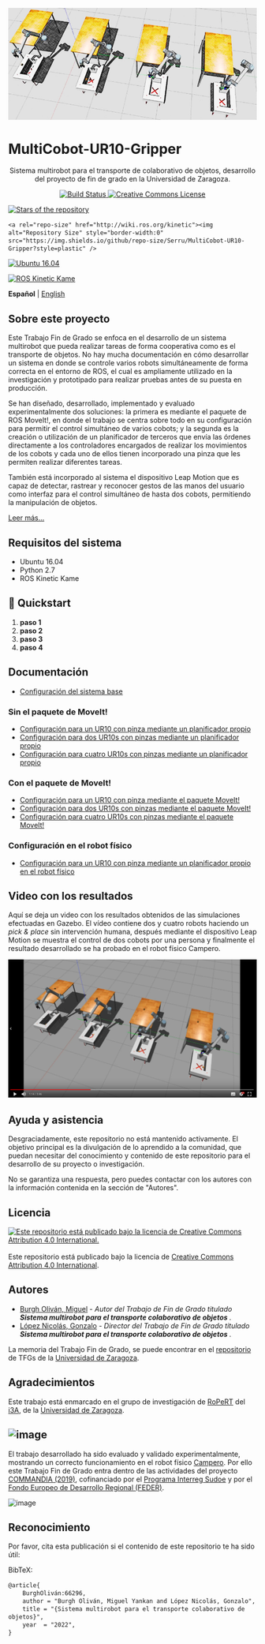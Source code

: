 <p align="center">
<img alt="MultiCobot-UR10-Gripper imagen" style="border-width:0" src="https://raw.githubusercontent.com/Serru/MultiCobot-UR10-Gripper/main/doc/imgs_md/proyect-logo.png" />
  </a>

# MultiCobot-UR10-Gripper
<p align="center">
Sistema multirobot para el transporte de colaborativo de objetos, desarrollo del proyecto de fin de grado en la Universidad de Zaragoza.</p>

<p align="center">
  <a rel="Build Status" href="https://app.travis-ci.com/github/Serru/MultiCobot-UR10-Gripper"><img alt="Build Status" style="border-width:0" src="https://img.shields.io/travis/Serru/MultiCobot-UR10-Gripper?style=plastic&logo=travisci" />
    </a>
  <a rel="license" href="http://creativecommons.org/licenses/by/4.0/"><img alt="Creative Commons License" style="border-width:0" src="https://img.shields.io/github/license/Serru/MultiCobot-UR10-Gripper?style=plastic" />
  </a>

  <a rel="stars" href=""><img alt="Stars of the repository" style="border-width:0" src="https://img.shields.io/github/stars/Serru/MultiCobot-UR10-Gripper?style=plastic" />
  </a>
  
    <a rel="repo-size" href="http://wiki.ros.org/kinetic"><img alt="Repository Size" style="border-width:0" src="https://img.shields.io/github/repo-size/Serru/MultiCobot-UR10-Gripper?style=plastic" />
  </a>

  <a rel="ubuntu16.04" href="https://releases.ubuntu.com/16.04/"><img alt="Ubuntu 16.04" style="border-width:0" src="https://img.shields.io/badge/OS-ubuntu%2016.04-important?style=plastic&logo=ubuntu" />
  </a>

  <a rel="ros" href="http://wiki.ros.org/kinetic"><img alt="ROS Kinetic Kame" style="border-width:0" src="https://img.shields.io/badge/ROS-Kinetic%20Kame-important?style=plastic&logo=ros" />
  </a>  
</p>

**Español** | [English](https://github.com/Serru/MultiCobot-UR10-Gripper/blob/main/README_ENG.md)



## Sobre este proyecto
Este Trabajo Fin de Grado se enfoca en el desarrollo de un sistema multirobot que pueda realizar tareas de forma cooperativa como es el transporte de objetos. No hay mucha documentación en cómo desarrollar un sistema en donde se controle varios robots simultáneamente de forma correcta en el entorno de ROS, el cual es ampliamente utilizado en la investigación y prototipado para realizar pruebas antes de su puesta en producción.

Se han diseñado, desarrollado, implementado y evaluado experimentalmente dos soluciones: la primera es mediante el paquete de ROS MoveIt!, en donde el trabajo se centra sobre todo en su configuración para permitir el control simultáneo de varios
cobots; y la segunda es la creación o utilización de un planificador de terceros que envía las órdenes directamente a los controladores encargados de realizar los movimientos de los cobots y cada uno de ellos tienen incorporado una pinza que les permiten realizar
diferentes tareas. 

También está incorporado al sistema el dispositivo Leap Motion que es capaz de detectar, rastrear y reconocer gestos de las manos del usuario como interfaz para el control simultáneo de hasta dos cobots, permitiendo la manipulación de objetos.

[Leer más...](https://deposita.unizar.es/record/66296?ln=es)



## Requisitos del sistema
- Ubuntu 16.04
- Python 2.7
- ROS Kinetic Kame

## 🚀 Quickstart

1. **paso 1**
2. **paso 2**
3. **paso 3**
4. **paso 4**


## Documentación
- [Configuración del sistema base](https://github.com/Serru/MultiCobot-UR10-Gripper/blob/main/doc/setup-doc/proyect_setup.md)
### Sin el paquete de MoveIt!
- [Configuración para un UR10 con pinza mediante un planificador propio](https://github.com/Serru/MultiCobot-UR10-Gripper/blob/main/doc/no_moveit/ESP/one_arm_no_moveit.md)
- [Configuración para dos UR10s con pinzas mediante un planificador propio](https://github.com/Serru/MultiCobot-UR10-Gripper/blob/main/doc/no_moveit/ESP/two_arm_no_moveit.md)
- [Configuración para cuatro UR10s con pinzas mediante un planificador propio](https://github.com/Serru/MultiCobot-UR10-Gripper/blob/main/doc/no_moveit/ESP/four_arm_no_moveit.md)
### Con el paquete de MoveIt!
- [Configuración para un UR10 con pinza mediante el paquete MoveIt!](https://github.com/Serru/MultiCobot-UR10-Gripper/blob/main/doc/moveit/ESP/one_arm_moveit.md)
- [Configuración para dos UR10s con pinzas mediante el paquete MoveIt!](https://github.com/Serru/MultiCobot-UR10-Gripper/blob/main/doc/moveit/ESP/two_arm_moveit.md)
- [Configuración para cuatro UR10s con pinzas mediante el paquete MoveIt!](https://github.com/Serru/MultiCobot-UR10-Gripper/blob/main/doc/moveit/ESP/four_arm_moveit.md)
### Configuración en el robot físico
- [Configuración para un UR10 con pinza mediante un planificador propio en el robot físico](https://github.com/Serru/MultiCobot-UR10-Gripper-Campero)

## Video con los resultados 
Aquí se deja un video con los resultados obtenidos de las simulaciones efectuadas en Gazebo. El vídeo contiene dos y cuatro robots haciendo un *pick & place* sin intervención humana, después mediante el dispositivo Leap Motion se muestra el control de dos cobots por una persona y finalmente el resultado desarrollado se ha probado en el robot físico Campero.

<p>
<a href="https://drive.google.com/file/d/1oqVyre4vlfHqH9SrQuyXH00GcmwIuP97/view?usp=sharing" title="Link Title">
	<img src="https://raw.githubusercontent.com/Serru/MultiCobot-UR10-Gripper/main/doc/imgs_md/img-fondo-video.png" alt="Resultados del proyecto." />
</a>
</p>


## Ayuda y asistencia
Desgraciadamente, este repositorio no está mantenido activamente. El objetivo principal es la divulgación de lo aprendido a la comunidad, que puedan necesitar del conocimiento y contenido de este repositorio para el desarrollo de su proyecto o investigación.

No se garantiza una respuesta, pero puedes contactar con los autores con la información contenida en la sección de "Autores".

## Licencia

<p align="left">
  <a href="https://github.com/Serru/MultiCobot-UR10-Gripper/blob/main/LICENSE">
    <img src="https://licensebuttons.net/l/by/4.0/88x31.png" alt="Este repositorio está publicado bajo la licencia de Creative Commons Attribution 4.0 International." />
  </a>
  </br>
  </br>
Este repositorio está publicado bajo la licencia de <a href="https://github.com/Serru/MultiCobot-UR10-Gripper/blob/main/LICENSE">Creative Commons Attribution 4.0 International</a>.
</p>

## Autores
* [Burgh Oliván, Miguel](https://github.com/Serru) - *Autor del Trabajo de Fin de Grado titulado **Sistema multirobot para el transporte colaborativo de objetos** .*
* [López Nicolás, Gonzalo](https://i3a.unizar.es/es/investigadores/gonzalo-lopez-nicolas) - *Director del Trabajo de Fin de Grado titulado **Sistema multirobot para el transporte colaborativo de objetos** .*

La memoria del Trabajo Fin de Grado, se puede encontrar en el [repositorio](https://deposita.unizar.es/record/66296?ln=es) de TFGs de la [Universidad de Zaragoza](http://www.unizar.es/).

## Agradecimientos

Este trabajo está enmarcado en el grupo de investigación de [RoPeRT](https://i3a.unizar.es/es/grupos-de-investigacion/ropert) del [i3A](https://i3a.unizar.es), de la [Universidad de Zaragoza](http://www.unizar.es/).

![image](https://www.unizar.es/sites/default/files/i3a.png)
---
El trabajo desarrollado ha sido evaluado y validado experimentalmente, mostrando un correcto funcionamiento en el robot físico [Campero](http://commandia.unizar.es/wp-content/uploads/camperoRobot.jpg). Por ello este Trabajo Fin de Grado entra dentro de las actividades del proyecto [COMMANDIA (2019)](http://commandia.unizar.es/), cofinanciado por el [Programa Interreg Sudoe](https://www.interreg-sudoe.eu/inicio) y por el [Fondo Europeo de Desarrollo Regional (FEDER)](https://ec.europa.eu/regional_policy/es/funding/erdf/).

![image](http://commandia.unizar.es/wp-content/uploads/cropped-logoCommandia-1.png)

## Reconocimiento

Por favor, cita esta publicación si el contenido de este repositorio te ha sido útil:

BibTeX: 
```
@article{
    BurghOliván:66296,
    author = "Burgh Oliván, Miguel Yankan and López Nicolás, Gonzalo",
    title = "{Sistema multirobot para el transporte colaborativo de objetos}",
    year  = "2022",
}
```
